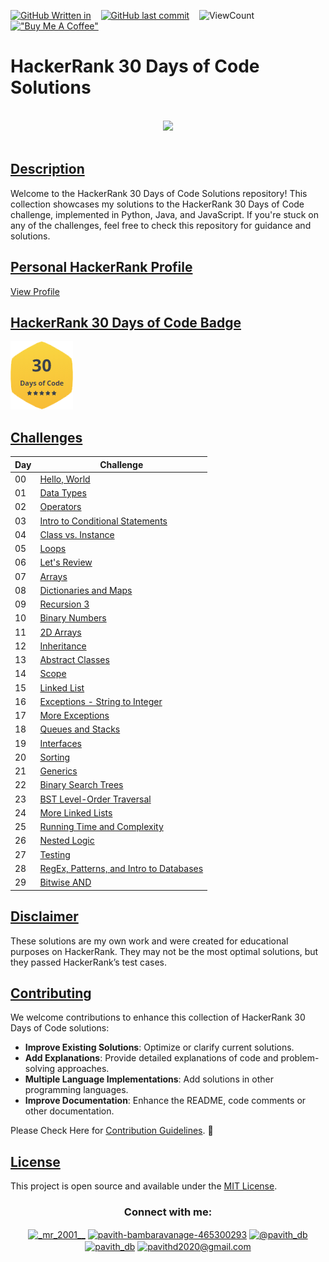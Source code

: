 <!--
-- Author: Pavith Bambaravanage
-- URL: https://github.com/Pavith19
-->

[![GitHub Written in](https://img.shields.io/badge/Written%20in-Python%20%7C%20Java%20%7C%20JavaScript-blue)](https://shields.io/)&nbsp;&nbsp;&nbsp;
[![GitHub last commit](https://img.shields.io/github/last-commit/Pavith19/HackerRank-30-Days-of-Code-Solutions)](https://github.com/Pavith19/HackerRank-30-Days-of-Code-Solutions/commits/main)&nbsp;&nbsp;&nbsp;
![ViewCount](https://views.whatilearened.today/views/github/Pavith19/HackerRank-30-Days-of-Code-Solutions.svg?cache=remove)&nbsp;&nbsp;&nbsp;
[!["Buy Me A Coffee"](https://img.shields.io/badge/-buy_me_a%C2%A0coffee-gray?logo=buy-me-a-coffee)](https://buymeacoffee.com/pavith_db)

# HackerRank 30 Days of Code Solutions

<p align="center">  
	<br>
	<a href="https://www.hackerrank.com/profile/Pavith_DB">
        <img height=100 src="https://hrcdn.net/community-frontend/assets/brand/logo-new-white-green-a5cb16e0ae.svg"> 
    </a>
    <br>
    <br>
</p>

## [Description]()

Welcome to the HackerRank 30 Days of Code Solutions repository! This collection showcases my solutions to the HackerRank 30 Days of Code challenge, implemented in Python, Java, and JavaScript. If you're stuck on any of the challenges, feel free to check this repository for guidance and solutions.

## [Personal HackerRank Profile]()

[View Profile](https://www.hackerrank.com/profile/Pavith_DB)

## [HackerRank 30 Days of Code Badge]()

<a href="https://www.hackerrank.com/profile/Pavith_DB">
<img alt="30 Days of Code" src="Badge/30_days_of_code_5_star.png" width = 100 ></a>

## [Challenges]()

| Day | Challenge |
| --- | --------- |
| 00  | [Hello, World](https://github.com/Pavith19/HackerRank-30-Days-of-Code-Solutions/tree/main/Day%2000_%20Hello%2C%20World) |
| 01  | [Data Types](https://github.com/Pavith19/HackerRank-30-Days-of-Code-Solutions/tree/main/Day%2001_%20Data%20Types) |
| 02  | [Operators](https://github.com/Pavith19/HackerRank-30-Days-of-Code-Solutions/tree/main/Day%2002_%20Operators) |
| 03  | [Intro to Conditional Statements](https://github.com/Pavith19/HackerRank-30-Days-of-Code-Solutions/tree/main/Day%2003_%20Intro%20to%20Conditional%20Statements) |
| 04  | [Class vs. Instance](https://github.com/Pavith19/HackerRank-30-Days-of-Code-Solutions/tree/main/Day%2004_%20Class%20vs.%20Instance) |
| 05  | [Loops](https://github.com/Pavith19/HackerRank-30-Days-of-Code-Solutions/tree/main/Day%2005_%20Loops) |
| 06  | [Let's Review](https://github.com/Pavith19/HackerRank-30-Days-of-Code-Solutions/tree/main/Day%2006_%20Let's%20Review) |
| 07  | [Arrays](https://github.com/Pavith19/HackerRank-30-Days-of-Code-Solutions/tree/main/Day%2007_%20Arrays) |
| 08  | [Dictionaries and Maps](https://github.com/Pavith19/HackerRank-30-Days-of-Code-Solutions/tree/main/Day%2008_%20Dictionaries%20and%20Maps) |
| 09  | [Recursion 3](https://github.com/Pavith19/HackerRank-30-Days-of-Code-Solutions/tree/main/Day%2009_%20Recursion%203) |
| 10  | [Binary Numbers](https://github.com/Pavith19/HackerRank-30-Days-of-Code-Solutions/tree/main/Day%2010_%20Binary%20Numbers) |
| 11  | [2D Arrays](https://github.com/Pavith19/HackerRank-30-Days-of-Code-Solutions/tree/main/Day%2011_%202D%20Arrays) |
| 12  | [Inheritance](https://github.com/Pavith19/HackerRank-30-Days-of-Code-Solutions/tree/main/Day%2012_%20Inheritance) |
| 13  | [Abstract Classes](https://github.com/Pavith19/HackerRank-30-Days-of-Code-Solutions/tree/main/Day%2013_%20Abstract%20Classes) |
| 14  | [Scope](https://github.com/Pavith19/HackerRank-30-Days-of-Code-Solutions/tree/main/Day%2014_%20Scope) |
| 15  | [Linked List](https://github.com/Pavith19/HackerRank-30-Days-of-Code-Solutions/tree/main/Day%2015_%20Linked%20List) |
| 16  | [Exceptions - String to Integer](https://github.com/Pavith19/HackerRank-30-Days-of-Code-Solutions/tree/main/Day%2016_%20Exceptions%20-%20String%20to%20Integer) |
| 17  | [More Exceptions](https://github.com/Pavith19/HackerRank-30-Days-of-Code-Solutions/tree/main/Day%2017_%20More%20Exceptions) |
| 18  | [Queues and Stacks](https://github.com/Pavith19/HackerRank-30-Days-of-Code-Solutions/tree/main/Day%2018_%20Queues%20and%20Stacks) |
| 19  | [Interfaces](https://github.com/Pavith19/HackerRank-30-Days-of-Code-Solutions/tree/main/Day%2019_%20Interfaces) |
| 20  | [Sorting](https://github.com/Pavith19/HackerRank-30-Days-of-Code-Solutions/tree/main/Day%2020_%20Sorting) |
| 21  | [Generics](https://github.com/Pavith19/HackerRank-30-Days-of-Code-Solutions/tree/main/Day%2021_%20Generics) |
| 22  | [Binary Search Trees](https://github.com/Pavith19/HackerRank-30-Days-of-Code-Solutions/tree/main/Day%2022_%20Binary%20Search%20Trees) |
| 23  | [BST Level-Order Traversal](https://github.com/Pavith19/HackerRank-30-Days-of-Code-Solutions/tree/main/Day%2023_%20BST%20Level-Order%20Traversal) |
| 24  | [More Linked Lists](https://github.com/Pavith19/HackerRank-30-Days-of-Code-Solutions/tree/main/Day%2024_%20More%20Linked%20Lists) |
| 25  | [Running Time and Complexity](https://github.com/Pavith19/HackerRank-30-Days-of-Code-Solutions/tree/main/Day%2025_%20Running%20Time%20and%20Complexity) |
| 26  | [Nested Logic](https://github.com/Pavith19/HackerRank-30-Days-of-Code-Solutions/tree/main/Day%2026_%20Nested%20Logic) |
| 27  | [Testing](https://github.com/Pavith19/HackerRank-30-Days-of-Code-Solutions/tree/main/Day%2027_%20Testing) |
| 28  | [RegEx, Patterns, and Intro to Databases](https://github.com/Pavith19/HackerRank-30-Days-of-Code-Solutions/tree/main/Day%2028_%20RegEx%2C%20Patterns%2C%20and%20Intro%20to%20Databases) |
| 29  | [Bitwise AND](https://github.com/Pavith19/HackerRank-30-Days-of-Code-Solutions/tree/main/Day%2029_%20Bitwise%20AND) |

## [Disclaimer]()

These solutions are my own work and were created for educational purposes on HackerRank. They may not be the most optimal solutions, but they passed HackerRank’s test cases.

## [Contributing]()

We welcome contributions to enhance this collection of HackerRank 30 Days of Code solutions:

- **Improve Existing Solutions**: Optimize or clarify current solutions.
- **Add Explanations**: Provide detailed explanations of code and problem-solving approaches.
- **Multiple Language Implementations**: Add solutions in other programming languages.
- **Improve Documentation**: Enhance the README, code comments or other documentation.

Please Check Here for [Contribution Guidelines](CONTRIBUTING.md). 🤝

## [License]()
 
This project is open source and available under the [MIT License](LICENSE).


<h3 align="center">Connect with me:</h3>
<p align="center">
  <a href="https://instagram.com/_mr_2001__" target="blank"><img align="center" src="https://raw.githubusercontent.com/rahuldkjain/github-profile-readme-generator/master/src/images/icons/Social/instagram.svg" alt="_mr_2001__" height="30" width="40" /></a>
  <a href="https://linkedin.com/in/www.linkedin.com/in/pavith-bambaravanage-465300293" target="blank"><img align="center" src="https://raw.githubusercontent.com/rahuldkjain/github-profile-readme-generator/master/src/images/icons/Social/linked-in-alt.svg" alt="pavith-bambaravanage-465300293" height="25" width="35" /></a>
  <a href="https://www.hackerrank.com/@pavith_db" target="blank"><img align="center" src="https://raw.githubusercontent.com/rahuldkjain/github-profile-readme-generator/master/src/images/icons/Social/hackerrank.svg" alt="@pavith_db" height="40" width="45" /></a>
  <a href="https://www.leetcode.com/pavith_db" target="blank"><img align="center" src="https://raw.githubusercontent.com/rahuldkjain/github-profile-readme-generator/master/src/images/icons/Social/leet-code.svg" alt="pavith_db" height="30" width="40" /></a>
  <a href="mailto:pavithd2020@gmail.com" target="blank"><img align="center" src="https://github.com/TheDudeThatCode/TheDudeThatCode/raw/master/Assets/Gmail.svg" alt="pavithd2020@gmail.com" height="30" width="40" /></a>
</p>
